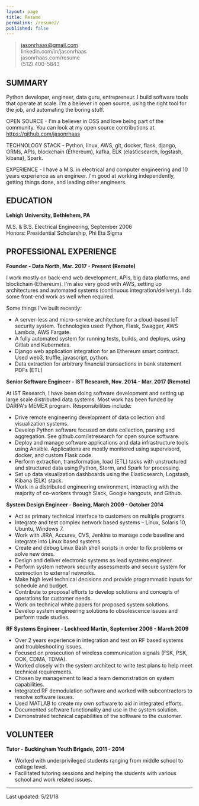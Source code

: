 ```yaml
---
layout: page
title: Resume
permalink: /resume2/
published: false
---
```


> jasonrhaas@gmail.com  
> linkedin.com/in/jasonrhaas  
> jasonrhaas.com/resume  
> (512) 400-5843   


## SUMMARY

Python developer, engineer, data guru, entrepreneur. I build software tools that operate at scale. I’m a believer in open source, using the right tool for the job, and automating the boring stuff. 

OPEN SOURCE - I'm a believer in OSS and love being part of the community. You can look at my open source contributions at https://github.com/jasonrhaas

TECHNOLOGY STACK - Python, linux, AWS, git, docker, flask, django, ORMs, APIs, blockchain (Ethereum), kafka, ELK (elasticsearch, logstash, kibana), Spark.

EXPERIENCE - I have a M.S. in electrical and computer engineering and 10 years
experience as an engineer. I'm good at working independently, getting
things done, and leading other engineers.

## EDUCATION
**Lehigh University, Bethlehem, PA**

M.S. & B.S. Electrical Engineering, September 2006  
Honors:  Presidential Scholarship, Phi Eta Sigma

## PROFESSIONAL EXPERIENCE
**Founder - Data North, Mar. 2017 - Present (Remote)**

I work mostly on back-end web development, APIs, big data platforms, and blockchain (Ethereum). I'm also very good with AWS, setting up architectures and automated systems (continuous integration/delivery). I do some front-end work as well when required.

Some things I've built recently:

- A server-less and micro-service architecture for a cloud-based IoT security system. Technologies used: Python, Flask, Swagger, AWS Lambda, AWS Fargate.
- A fully automated system for running tests, builds, and deploys, using Gitlab and Kubernetes.
- Django web application integration for an Ethereum smart contract. Used web3, truffle, javascript, python.
- Data extraction for arbitrary financial transactions in bank statement PDFs (ETL)

**Senior Software Engineer - IST Research, Nov. 2014 - Mar. 2017 (Remote)**

At IST Research, I have been doing software development and setting up large scale distributed data systems. Most work has been funded by DARPA's MEMEX program. Responsibilities include:

- Drive remote engineering development of data collection and visualization systems. 
- Develop Python software focused on data collection, parsing and aggregation. See github.com/istresearch for open source software.
- Deploy and manage software applications and data infrastructure tools using Ansible. Applications are mostly monitored using supervisord, docker, and custom Flask code.
- Perform extraction, transformation, load (ETL) tasks with unstructured and structured data using Python, Storm, and Spark for processing.
- Set up data visualization dashboards using the Elasticsearch, Logstash, Kibana (ELK) stack.
- Work in a distributed engineering environment, interacting with the majority of co-workers through Slack, Google hangouts, and Github.

**System Design Engineer - Boeing, March 2009 - October 2014**

- Act as primary technical interface to customers on multiple programs.
- Integrate and test complex network based systems – Linux, Solaris 10, Ubuntu, Windows 7.
- Work with JIRA, Accurev, CVS, Jenkins to manage code baseline and integrate into Linux based systems.
- Create and debug Linux Bash shell scripts in order to fix problems or solve new ones.
- Design and deliver electronic systems as lead systems engineer.
- Perform system network security assessments and secure system for connection to external networks.
- Make high level technical decisions and provide programmatic inputs for schedule and budget.
- Contribute to proposal efforts to develop solutions and concepts of operations for customer needs.
- Work on technical white papers for proposed system solutions.
- Develop system engineering solutions to obsolescence issues and perform trade studies.

**RF Systems Engineer - Lockheed Martin, September 2006 - March 2009**

- Over 2 years experience in integration and test on RF based systems and troubleshooting issues.
- Focused on prosecution of wireless communication signals (FSK, PSK, OOK, CDMA, TDMA).
- Worked closely with the system architect to write test plans to help meet technical requirements.
- Chosen by management to lead a team demonstration on system capabilities.
- Integrated RF demodulation software and worked with subcontractors to resolve software issues.
- Used MATLAB to create my own software to aid in integrated efforts.
- Documented software functionality and use in the system solution.
- Demonstrated technical capabilities of the software to the customer.
	
## VOLUNTEER
**Tutor - Buckingham Youth Brigade, 2011 - 2014**

- Worked with underprivileged students ranging from middle school to college level.
- Facilitated tutoring sessions and helping the students with various school and work related issues.  

----
Last updated:  5/21/18